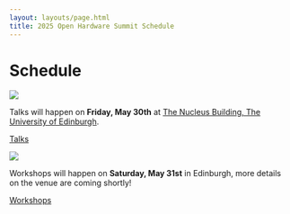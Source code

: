 ```yaml
---
layout: layouts/page.html
title: 2025 Open Hardware Summit Schedule
---
```


# Schedule

<div class="lil-guy is-right">
    <img src="/static/images/lil-guy-6-color.svg">
    <div class="big-quote has-yellow-outlined-shadow">
        <p>Talks will happen on <strong>Friday, May 30th</strong> at <a href="https://science-engineering.ed.ac.uk/nucleus-building" target="_blank">The Nucleus Building, The University of Edinburgh</a>.</p>
        <p>
            <a href="/talks" class="button">Talks</a>
        </p>
    </div>
</div>
<div class="lil-guy is-left">
    <img src="/static/images/lil-guy-1-color.svg">
    <div class="big-quote  has-yellow-outlined-shadow">
        <p>Workshops will happen on <strong>Saturday, May 31st</strong> in Edinburgh, more details on the venue are coming shortly!</p>
        <p>
            <a href="/workshops" class="button">Workshops</a>
        </p>
    </div>
</div>
